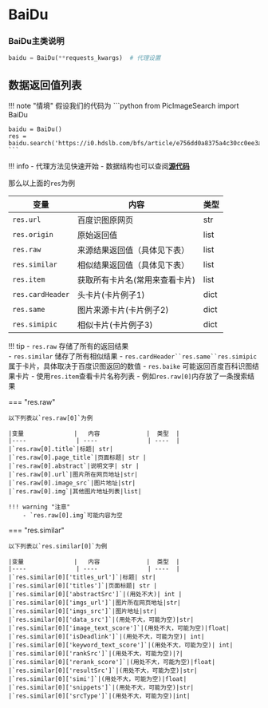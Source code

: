 # BaiDu

### BaiDu主类说明
```python
baidu = BaiDu(**requests_kwargs)  # 代理设置
```
## 数据返回值列表
!!! note "情境"
    假设我们的代码为
    ```python
    from PicImageSearch import BaiDu

    baidu = BaiDu()
    res = baidu.search('https://i0.hdslb.com/bfs/article/e756dd0a8375a4c30cc0ee3a51c8067157486135.jpg@1524w_856h.webp')
    ```
!!! info 
    - 代理方法见快速开始
    - 数据结构也可以查阅[**源代码**](https://github.com/kitUIN/PicImageSearch/blob/main/PicImageSearch/baidu.py)   

那么以上面的`res`为例

|变量              |   内容             |  类型  |
|----              | ----              | ----  |
|`res.url`|百度识图原网页|str|
|`res.origin`|原始返回值|list|
|`res.raw`|来源结果返回值（具体见下表）|list|
|`res.similar`|相似结果返回值（具体见下表）|list|
|`res.item`|获取所有卡片名(常用来查看卡片)|list|
|`res.cardHeader`|头卡片(卡片例子1)|dict|
|`res.same`|图片来源卡片(卡片例子2)|dict|
|`res.simipic`|相似卡片(卡片例子3)|dict|

!!! tip
    - `res.raw` 存储了所有的返回结果  
    - `res.similar` 储存了所有相似结果
    - `res.cardHeader``res.same``res.simipic`属于卡片，具体取决于百度识图返回的数值
        - `res.baike` 可能返回百度百科识图结果卡片
        - 使用`res.item`查看卡片名称列表
    -  例如`res.raw[0]`内存放了一条搜索结果

=== "res.raw"

    以下列表以`res.raw[0]`为例

    |变量              |   内容             |  类型  |
    |----              | ----              | ----  |
    |`res.raw[0].title`|标题| str|
    |`res.raw[0].page_title`|页面标题| str |
    |`res.raw[0].abstract`|说明文字| str |
    |`res.raw[0].url`|图片所在网页地址|str|
    |`res.raw[0].image_src`|图片地址|str|
    |`res.raw[0].img`|其他图片地址列表|list|

    !!! warning "注意"
        - `res.raw[0].img`可能内容为空

=== "res.similar"
    
    以下列表以`res.similar[0]`为例
    
    |变量              |   内容             |  类型  |
    |----              | ----              | ----  |
    |`res.similar[0]['titles_url']`|标题| str|
    |`res.similar[0]['titles']`|页面标题| str |
    |`res.similar[0]['abstractSrc']`|(用处不大)| int |
    |`res.similar[0]['imgs_url']`|图片所在网页地址|str|
    |`res.similar[0]['imgs_src']`|图片地址|str|
    |`res.similar[0]['data_src']`|(用处不大，可能为空)|str|
    |`res.similar[0]['image_text_score']`|(用处不大，可能为空)|float|
    |`res.similar[0]['isDeadlink']`|(用处不大，可能为空)| int|
    |`res.similar[0]['keyword_text_score']`|(用处不大，可能为空)| int|
    |`res.similar[0]['rankSrc']`|(用处不大，可能为空)|?|
    |`res.similar[0]['rerank_score']`|(用处不大，可能为空)|float|
    |`res.similar[0]['resultSrc']`|(用处不大，可能为空)|str|
    |`res.similar[0]['simi']`|(用处不大，可能为空)|float|
    |`res.similar[0]['snippets']`|(用处不大，可能为空)|str|
    |`res.similar[0]['srcType']`|(用处不大，可能为空)|int|
